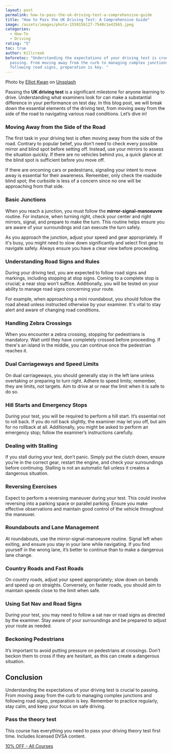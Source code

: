 ```yaml
---
layout: post
permalink: how-to-pass-the-uk-driving-test-a-comprehensive-guide
title: "How to Pass the UK Driving Test: A Comprehensive Guide"
image: /assets/images/photo-1559156127-7540c1e43565.jpeg
categories:
  - How-To
  - Driving
rating: "5"
toc: true
author: Killcreek
beforetoc: "Understanding the expectations of your driving test is crucial to
  passing. From moving away from the curb to managing complex junctions and
  following road signs, preparation is key. "
---
```



Photo by [Elliot Kwan](https://unsplash.com/@abaoture/?utm_source=videotoblog&utm_medium=referral) on [Unsplash](https://unsplash.com/?utm_source=videotoblog&utm_medium=referral)

Passing the **UK driving test** is a significant milestone for anyone learning to drive. Understanding what examiners look for can make a substantial difference in your performance on test day. In this blog post, we will break down the essential elements of the driving test, from moving away from the side of the road to navigating various road conditions. Let’s dive in!

###  Moving Away from the Side of the Road
 

The first task in your driving test is often moving away from the side of the road. Contrary to popular belief, you don't need to check every possible mirror and blind spot before setting off. Instead, use your mirrors to assess the situation quickly. If there are no vehicles behind you, a quick glance at the blind spot is sufficient before you move off.

 

If there are oncoming cars or pedestrians, signaling your intent to move away is essential for their awareness. Remember, only check the roadside blind spot; the curbside is less of a concern since no one will be approaching from that side.

### Basic Junctions
 

When you reach a junction, you must follow the **mirror-signal-manoeuvre** routine. For instance, when turning right, check your center and right mirrors, signal, and prepare to make the turn. This routine helps ensure you are aware of your surroundings and can execute the turn safely.


As you approach the junction, adjust your speed and gear appropriately. If it's busy, you might need to slow down significantly and select first gear to navigate safely. Always ensure you have a clear view before proceeding.

### Understanding Road Signs and Rules
 

During your driving test, you are expected to follow road signs and markings, including stopping at stop signs. Coming to a complete stop is crucial; a near stop won’t suffice. Additionally, you will be tested on your ability to manage road signs concerning your route.


For example, when approaching a mini roundabout, you should follow the road ahead unless instructed otherwise by your examiner. It's vital to stay alert and aware of changing road conditions.

### Handling Zebra Crossings
 
When you encounter a zebra crossing, stopping for pedestrians is mandatory. Wait until they have completely crossed before proceeding. If there's an island in the middle, you can continue once the pedestrian reaches it.


### Dual Carriageways and Speed Limits
 
On dual carriageways, you should generally stay in the left lane unless overtaking or preparing to turn right. Adhere to speed limits; remember, they are limits, not targets. Aim to drive at or near the limit when it is safe to do so.

 

### Hill Starts and Emergency Stops
 

During your test, you will be required to perform a hill start. It’s essential not to roll back. If you do roll back slightly, the examiner may let you off, but aim for no rollback at all. Additionally, you might be asked to perform an emergency stop; follow the examiner’s instructions carefully.

 

### Dealing with Stalling
 

If you stall during your test, don’t panic. Simply put the clutch down, ensure you’re in the correct gear, restart the engine, and check your surroundings before continuing. Stalling is not an automatic fail unless it creates a dangerous situation.


### Reversing Exercises
 

Expect to perform a reversing maneuver during your test. This could involve reversing into a parking space or parallel parking. Ensure you make effective observations and maintain good control of the vehicle throughout the maneuver.

 

### Roundabouts and Lane Management
 
At roundabouts, use the mirror-signal-manoeuvre routine. Signal left when exiting, and ensure you stay in your lane while navigating. If you find yourself in the wrong lane, it’s better to continue than to make a dangerous lane change.

 

### Country Roads and Fast Roads
 

On country roads, adjust your speed appropriately; slow down on bends and speed up on straights. Conversely, on faster roads, you should aim to maintain speeds close to the limit when safe.

 

### Using Sat Nav and Road Signs
 

During your test, you may need to follow a sat nav or road signs as directed by the examiner. Stay aware of your surroundings and be prepared to adjust your route as needed.

 

### Beckoning Pedestrians
 

It’s important to avoid putting pressure on pedestrians at crossings. Don’t beckon them to cross if they are hesitant, as this can create a dangerous situation.


## Conclusion
 

Understanding the expectations of your driving test is crucial to passing. From moving away from the curb to managing complex junctions and following road signs, preparation is key. Remember to practice regularly, stay calm, and keep your focus on safe driving.  

### Pass the theory test

This course has everything you need to pass your driving theory test first time. Includes licensed DVSA content.

[10% OFF - All Courses](https://testbuddy.app/theory-test-practice-offer/?ref=46)

 
